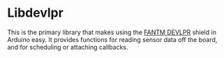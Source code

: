 # Libdevlpr

This is the primary library that makes using the [FANTM DEVLPR](https://www.getfantm.com) shield in Arduino easy.
It provides functions for reading sensor data off the board, and for scheduling or attaching callbacks.
